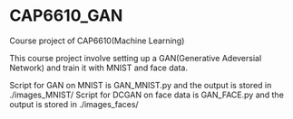 # CAP6610_GAN
Course project of CAP6610(Machine Learning)

This course project involve setting up a GAN(Generative Adeversial Network) and train it with MNIST and face data. 

Script for GAN on MNIST is GAN_MNIST.py and the output is stored in ./images_MNIST/
Script for DCGAN on face data is GAN_FACE.py and the output is stored in ./images_faces/

